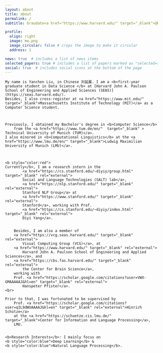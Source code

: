 ```yaml
---
layout: about
title: about
permalink: /
subtitle: Graudate<a href="https://www.harvard.edu/" target="_blank">@Harvard Univerisity</a>

profile:
  align: right
  image: me.png
  image_circular: false # crops the image to make it circular
  address: 1

news: true  # includes a list of news items
selected_papers: true # includes a list of papers marked as "selected={true}"
social: true  # includes social icons at the bottom of the page
---
```

	
	My name is Yanchen Liu, in Chinese 刘延晨. I am a <b>first-year graduate student in Data Science </b> at [Harvard John A. Paulson School of Engineering and Applied Sciences (SEAS)](https://seas.harvard.edu/).
	Besides, I also cross-register at <a href="https://www.mit.edu/" target="_blank">Massachusetts Institute of Technology (MIT)</a> as a Computer Science student.

	
	
	Previously, I obtained my Bachelor's degree in <b>Computer Science</b> 
		from the <a href="https://www.tum.de/en/"  target="_blank" > Technical University of Munich (TUM)</a>.
	I also minored in <b>Computational Linguistics</b> at the <a href="https://www.lmu.de/en/" target="_blank">Ludwig Maximilian University of Munich (LMU)</a>.

	

	<b style="color:red">
	Currently</b>, I am a research intern in the 
			<a href="https://cs.stanford.edu/~diyiy/group.html" target="_blank" rel="external">
			Social and Language Technologies (SALT) lab</a>, 
			<a href="https://nlp.stanford.edu/" target="_blank" rel="external">
			Stanford NLP Group</a> at 
			<a href="https://www.stanford.edu/" target="_blank" rel="external">
			Stanford</a>, working with Prof.
			<a href="https://cs.stanford.edu/~diyiy/index.html" target="_blank" rel="external">
			Diyi Yang</a>.
	
	
		Besides, I am also a member of 
		<a href="https://vcg.seas.harvard.edu/" target="_blank" rel="external">
			Visual Computing Group (VCG)</a>, at 
		<a href="https://www.harvard.edu/" target="_blank" rel="external">
			Harvard John A. Paulson School of Engineering and Applied Sciences</a>, and
		<a href="https://cbs.fas.harvard.edu/" target="_blank" rel="external">
			the Center for Brain Science</a>, 
		working with 
		Prof. <a href="https://scholar.google.com/citations?user=VWX-GMAAAAAJ&hl=en" target="_blank" rel="external">
			Hanspeter Pfister</a>.
	<br>
	
	Prior to that, I was fortunated to be supervised by
		Prof. <a href="https://scholar.google.com/citations?user=qIL9dWUAAAAJ&hl=en" target="_blank" rel="external">Hinrich Schütze</a> 
		at the <a href="https://schuetze.cis.lmu.de/" target="_blank">Center for Information and Language Processing</a>, 
		LMU.


	<b>Research Interests</b>: I mainly focus on 
	<b style="color:blue">Deep Learning</b> & 
	<b style="color:blue">Natural Language Processing</b>. 

